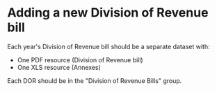 # Adding a new Division of Revenue bill

Each year's Division of Revenue bill should be a separate dataset with:

* One PDF resource \(Division of Revenue bill\)
* One XLS resource \(Annexes\)

Each DOR should be in the "Division of Revenue Bills" group.





